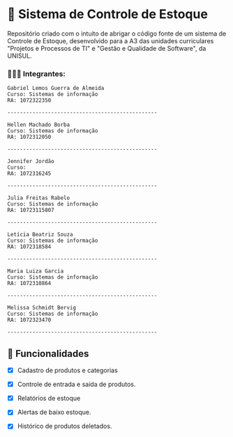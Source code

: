 # 🧾 Sistema de Controle de Estoque
Repositório criado com o intuito de abrigar o código fonte de um sistema de Controle de Estoque, desenvolvido para a A3 das unidades curriculares "Projetos e Processos de TI" e "Gestão e Qualidade de Software", da UNISUL.

### 👨🏻‍💻 Integrantes: 
```
Gabriel Lemos Guerra de Almeida
Curso: Sistemas de informação
RA: 1072322350

------------------------------------------------

Hellen Machado Borba 
Curso: Sistemas de informação
RA: 1072312050

------------------------------------------------

Jennifer Jordão
Curso: 
RA: 1072316245

------------------------------------------------

Julia Freitas Rabelo
Curso: Sistemas de informação
RA: 10723115807

------------------------------------------------

Letícia Beatriz Souza
Curso: Sistemas de informação
RA: 1072318584

------------------------------------------------

Maria Luiza Garcia
Curso: Sistemas de informação
RA: 1072310864

------------------------------------------------

Melissa Schmidt Bervig
Curso: Sistemas de informação
RA: 1072323470

------------------------------------------------

```
## 🔎 Funcionalidades
- [x] Cadastro de produtos e categorias

- [x] Controle de entrada e saída de produtos.

- [x] Relatórios de estoque

- [x] Alertas de baixo estoque.

- [x] Histórico de produtos deletados.
